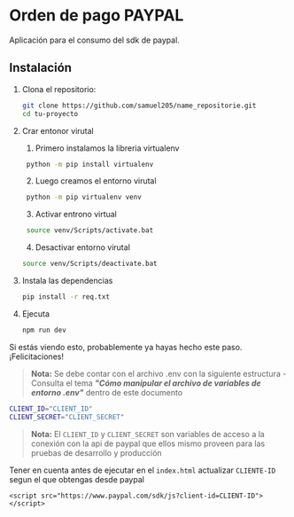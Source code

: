 # Orden de pago PAYPAL

Aplicación para el consumo del sdk de paypal.

## Instalación

1. Clona el repositorio:

   ```bash
   git clone https://github.com/samuel205/name_repositorie.git
   cd tu-proyecto
   
2. Crar entonor virutal
   1. Primero instalamos la libreria virtualenv
   ```bash
    python -m pip install virtualenv
      ```
   2. Luego creamos el entorno virutal
   ```bash
    python -m pip virtualenv venv
      ```
   3. Activar entrono virtual
   ```bash
    source venv/Scripts/activate.bat
      ```
   4. Desactivar entorno virutal
    ```bash
   source venv/Scripts/deactivate.bat
      ```
3. Instala las dependencias
   ```bash
   pip install -r req.txt
3. Ejecuta
   ```bash
   npm run dev 
   ```
Si estás viendo esto, probablemente ya hayas hecho este paso. ¡Felicitaciones!

> **Nota:** Se debe contar con el archivo .env con la siguiente estructura - Consulta el tema ***"Cómo manipular el archivo de variables de entorno .env"*** dentro de este documento

```bash
CLIENT_ID="CLIENT_ID"
CLIENT_SECRET="CLIENT_SECRET"
```
> **Nota:** El `CLIENT_ID` y `CLIENT_SECRET` son variables de acceso a la conexión con la api de paypal que ellos mismo proveen para las pruebas de desarrollo y producción

Tener en cuenta antes de ejecutar en el `index.html` actualizar `CLIENTE-ID` segun el que obtengas desde paypal
```
<script src="https://www.paypal.com/sdk/js?client-id=CLIENT-ID"></script>
```